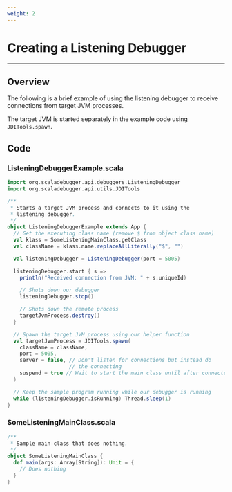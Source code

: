 ```yaml
---
weight: 2
---
```

# Creating a Listening Debugger

---

## Overview

The following is a brief example of using the listening debugger to receive
connections from target JVM processes.

The target JVM is started separately in the example code using
`JDITools.spawn`.

## Code

### ListeningDebuggerExample.scala

```scala
import org.scaladebugger.api.debuggers.ListeningDebugger
import org.scaladebugger.api.utils.JDITools

/**
 * Starts a target JVM process and connects to it using the
 * listening debugger.
 */
object ListeningDebuggerExample extends App {
  // Get the executing class name (remove $ from object class name)
  val klass = SomeListeningMainClass.getClass
  val className = klass.name.replaceAllLiterally("$", "")

  val listeningDebugger = ListeningDebugger(port = 5005)

  listeningDebugger.start { s =>
    println("Received connection from JVM: " + s.uniqueId)

    // Shuts down our debugger
    listeningDebugger.stop()

    // Shuts down the remote process
    targetJvmProcess.destroy()
  }

  // Spawn the target JVM process using our helper function
  val targetJvmProcess = JDITools.spawn(
    className = className,
    port = 5005,
    server = false, // Don't listen for connections but instead do
                    // the connecting
    suspend = true // Wait to start the main class until after connected
  )

  // Keep the sample program running while our debugger is running
  while (listeningDebugger.isRunning) Thread.sleep(1)
}
```

### SomeListeningMainClass.scala

```scala
/**
 * Sample main class that does nothing.
 */
object SomeListeningMainClass {
  def main(args: Array[String]): Unit = {
    // Does nothing
  }
}
```

